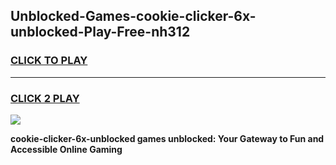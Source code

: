 
## Unblocked-Games-cookie-clicker-6x-unblocked-Play-Free-nh312
<h3>
<a href="https://premium76.site?title=cookie-clicker-6x-unblocked&ref=12A">CLICK TO PLAY</a></h3>
<hr>

<h3>
<a href="https://premium76.site?title=cookie-clicker-6x-unblocked&ref=12A">CLICK 2 PLAY</a>
  
</h3>

<a href="https://premium76.site?title=cookie-clicker-6x-unblocked&ref=12A"><img src="https://clearcache.store/games.png"></a>


**cookie-clicker-6x-unblocked games unblocked: Your Gateway to Fun and Accessible Online Gaming**
